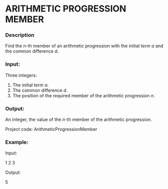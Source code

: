 # ARITHMETIC PROGRESSION MEMBER
### **Description**

Find the *n*-th member of an arithmetic progression with the initial term *a* and the common difference *d*.

### **Input:**

Three integers:
1. The initial term *a*.
2. The common difference *d*.
3. The position of the required member of the arithmetic progression *n*.

### **Output:**

An integer, the value of the *n*-th member of the arithmetic progression.

Project code: ArithmeticProgressionMember

### **Example:**

Input:

1 2 3

Output:

5
